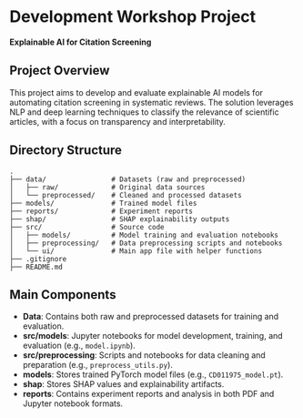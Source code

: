 
# Development Workshop Project

**Explainable AI for Citation Screening**

## Project Overview

This project aims to develop and evaluate explainable AI models for automating citation screening in systematic reviews. The solution leverages NLP and deep learning techniques to classify the relevance of scientific articles, with a focus on transparency and interpretability.

## Directory Structure

```
.
├── data/                # Datasets (raw and preprocessed)
│   ├── raw/             # Original data sources
│   └── preprocessed/    # Cleaned and processed datasets
├── models/              # Trained model files
├── reports/             # Experiment reports
├── shap/                # SHAP explainability outputs
├── src/                 # Source code
│   ├── models/          # Model training and evaluation notebooks
│   ├── preprocessing/   # Data preprocessing scripts and notebooks
│   └── ui/              # Main app file with helper functions
├── .gitignore
├── README.md
```

## Main Components

- **Data**: Contains both raw and preprocessed datasets for training and evaluation.
- **src/models**: Jupyter notebooks for model development, training, and evaluation (e.g., `model.ipynb`).
- **src/preprocessing**: Scripts and notebooks for data cleaning and preparation (e.g., `preprocess_utils.py`).
- **models**: Stores trained PyTorch model files (e.g., `CD011975_model.pt`).
- **shap**: Stores SHAP values and explainability artifacts.
- **reports**: Contains experiment reports and analysis in both PDF and Jupyter notebook formats.